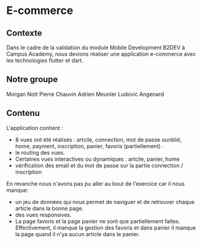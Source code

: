 # E-commerce
## Contexte
Dans le cadre de la validation du module Mobile Development B2DEV à Campus Academy, nous devions réaliser une application e-commerce avec les technologies flutter et dart.
## Notre groupe
Morgan Nott
Pierre Chauvin
Adrien Meunier
Ludovic Angenard
## Contenu
L'application contient :
* 8 vues ont été réalisés : artcile, connection, mot de passe ounblié, home, payment, inscription, panier, favoris (partiellement) .
* le routing des vues.
* Certaines vues interactives ou dynamiques : artcile, panier, home
* vérification des email et du mot de passe sur la partie connection / inscription

En revanche nous n'avons pas pu aller au bout de l'exercice car il nous manque:
* un jeu de données qui nous permet de naviguer et de retrouver chaque article dans la bonne page.
* des vues responsives.
* La page favoris et la page panier ne sont que partiellement faites. Effectivement, il manque la gestion des favoris et dans panier il manque la page quand il n'ya aucun article dans le panier.